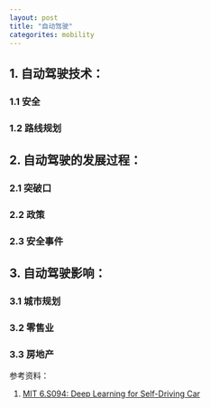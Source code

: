 ```yaml
---
layout: post
title: "自动驾驶"
categorites: mobility
---
```

## 1. 自动驾驶技术：
### 1.1 安全
### 1.2 路线规划

## 2. 自动驾驶的发展过程：
### 2.1 突破口

### 2.2 政策

### 2.3 安全事件

## 3. 自动驾驶影响：

### 3.1 城市规划

### 3.2 零售业

### 3.3 房地产

参考资料：
1. [MIT 6.S094: Deep Learning for Self-Driving Car](https://selfdrivingcars.mit.edu/)